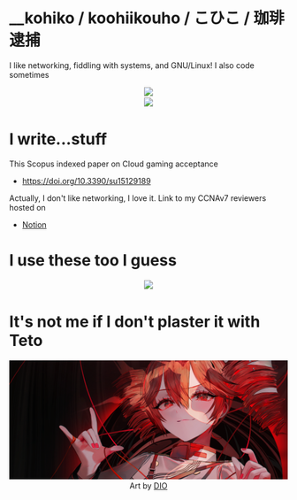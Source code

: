 # __kohiko / koohiikouho / こひこ / 珈琲逮捕

I like networking, fiddling with systems, and GNU/Linux! I also code sometimes

<p align="center">
    <a href="https://skillicons.dev/">
        <img src="https://skillicons.dev/icons?i=c,cpp,html,css,js,java,jquery,mysql,nodejs,py,react,rust"/>
        <br>
        <img src="https://skillicons.dev/icons?i=svelte,tailwind,bootstrap,ts,express,php,matlab"/>
    </a>
</p>

# I write...stuff
<p>
    This Scopus indexed paper on Cloud gaming acceptance
    <ul>
        <li>
            <a href="https://doi.org/10.3390/su15129189"> https://doi.org/10.3390/su15129189 </a>
        </li>
    </ul>
    Actually, I don't like networking, I love it. Link to my CCNAv7 reviewers hosted on
    <ul>
        <li>
            <a href="https://exclusive-scribe-2f7.notion.site/ITNET-Series-Reviewers-1bcbbf26bed680acb236faee5d507712?source=copy_link">
                Notion
            </a>
        </li>
    </ul>
</p>

# I use these too I guess
<p align="center">
    <a href="https://skillicons.dev/">
        <img src="https://skillicons.dev/icons?i=linux,debian,mint,redhat,ubuntu,nginx,neovim,vscode,bash,windows,powershell,latex">
    </a>
</p>

# It's not me if I don't plaster it with Teto
<p align="center">
    <img src="https://github.com/koohiikouho/koohiikouho/blob/main/tetobanner.png?raw=true"/>
    <br>
    Art by
    <a href="https://www.pixiv.net/en/users/13910119">
        DIO
    </a>
</p>
